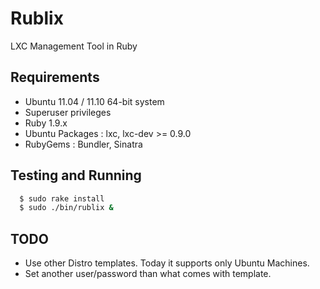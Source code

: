 Rublix
======

LXC Management Tool in Ruby

## Requirements
  - Ubuntu 11.04 / 11.10 64-bit system
  - Superuser privileges
  - Ruby 1.9.x
  - Ubuntu Packages : lxc, lxc-dev >= 0.9.0
  - RubyGems : Bundler, Sinatra

## Testing and Running

 ```sh
   $ sudo rake install
   $ sudo ./bin/rublix &
 ```

## TODO

* Use other Distro templates. Today it supports only Ubuntu Machines.
* Set another user/password than what comes with template.

